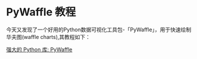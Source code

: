 # PyWaffle 教程

<show-structure depth="3"/>

今天又发现了一个好用的Python数据可视化工具包-「PyWaffle」，用于快速绘制华夫图(waffle charts),其教程如下：

<seealso>
<category ref="ref_docs">
    <a href="https://mp.weixin.qq.com/s/q33QHbatI3T8DRlN99393A">强大的 Python 库: PyWaffle</a>
</category>
<category ref="ref_github">
</category>
<category ref="ref_issues">
</category>
<category ref="ref_hf">
</category>
<category ref="ref_ms">
</category>
</seealso>
